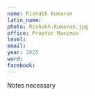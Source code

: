 ```yaml
---
name: Rishabh Kumaran
latin_name: 
photo: Rishabh-Kumaran.jpg
office: Praetor Maximus
level: 
email: 
year: 2025
word: 
facebook: 
---
```


Notes necessary